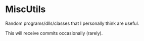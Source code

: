 # MiscUtils
Random programs/dlls/classes that I personally think are useful. 


This will receive commits occasionally (rarely).
